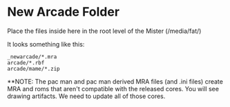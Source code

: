 
# New Arcade Folder

Place the files inside here in the root level of the Mister (/media/fat/)

It looks something like this:
```
_newarcade/*.mra
arcade/*.rbf
arcade/mame/*.zip
```


**NOTE:
The pac man and pac man derived MRA files (and .ini files) create MRA and roms that aren't compatible with the released cores. You will see drawing artifacts. We need to update all of those cores.
